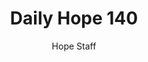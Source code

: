 ---
image: /assets/img/daily-hope-default-artwork.png
title: Daily Hope 140
number: 140
categories:
  - Daily Hope
author: Hope Staff
notes: Daily Hope 140
embed: >-
  <iframe src="https://open.spotify.com/embed/episode/3dTcohyFqM5GqmhjCrFj9f?utm_source=generator" width="400px" height="102px" frameborder=“0" scrolling=“no”></iframe>
---